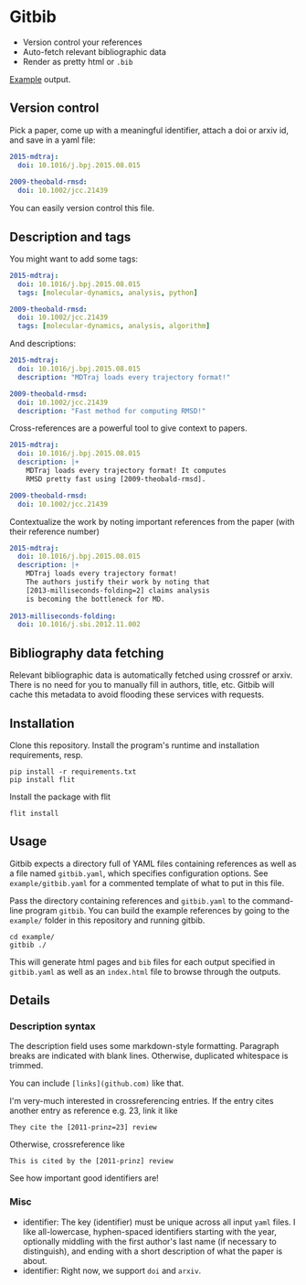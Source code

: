 Gitbib
======

 - Version control your references
 - Auto-fetch relevant bibliographic data
 - Render as pretty html or `.bib`
 
[Example](https://htmlpreview.github.io/?https://raw.githubusercontent.com/mpharrigan/gitbib/master/example/gitbib/all.html)
output.
 
Version control
---------------
  
Pick a paper, come up with a meaningful identifier, attach
a doi or arxiv id, and save in a yaml file:

```yaml
2015-mdtraj:
  doi: 10.1016/j.bpj.2015.08.015
  
2009-theobald-rmsd:
  doi: 10.1002/jcc.21439
```

You can easily version control this file.


Description and tags
--------------------

You might want to add some tags:

```yaml
2015-mdtraj:
  doi: 10.1016/j.bpj.2015.08.015
  tags: [molecular-dynamics, analysis, python]

2009-theobald-rmsd:
  doi: 10.1002/jcc.21439
  tags: [molecular-dynamics, analysis, algorithm]
```

And descriptions:

```yaml
2015-mdtraj:
  doi: 10.1016/j.bpj.2015.08.015
  description: "MDTraj loads every trajectory format!"

2009-theobald-rmsd:
  doi: 10.1002/jcc.21439
  description: "Fast method for computing RMSD!"
```

Cross-references are a powerful tool to give context to papers.

```yaml
2015-mdtraj:
  doi: 10.1016/j.bpj.2015.08.015
  description: |+
    MDTraj loads every trajectory format! It computes
    RMSD pretty fast using [2009-theobald-rmsd].

2009-theobald-rmsd:
  doi: 10.1002/jcc.21439
```

Contextualize the work by noting important references
from the paper (with their reference number)

```yaml
2015-mdtraj:
  doi: 10.1016/j.bpj.2015.08.015
  description: |+
    MDTraj loads every trajectory format!     
    The authors justify their work by noting that
    [2013-milliseconds-folding=2] claims analysis 
    is becoming the bottleneck for MD.
    
2013-milliseconds-folding:
  doi: 10.1016/j.sbi.2012.11.002
```

Bibliography data fetching
--------------------------

Relevant bibliographic data is automatically
fetched using crossref or arxiv. There is no
need for you to manually fill in authors, title,
etc. Gitbib will cache this metadata to avoid
flooding these services with requests.


Installation
------------

Clone this repository. Install the program's runtime
and installation requirements, resp.

    pip install -r requirements.txt
    pip install flit
    
Install the package with flit

    flit install


Usage
-----

Gitbib expects a directory full of YAML files containing
references as well as a file named `gitbib.yaml`, which specifies
configuration options. See `example/gitbib.yaml` for a commented
template of what to put in this file.

Pass the directory containing references and `gitbib.yaml` to the
command-line program `gitbib`.
You can build the example references by going
to the `example/` folder in this repository and running gitbib.

    cd example/
    gitbib ./
    
This will generate html pages and `bib` files for each output
specified in `gitbib.yaml` as well as an `index.html` file to
browse through the outputs.

Details
-------

### Description syntax

The description field uses some markdown-style formatting.
Paragraph breaks are indicated with blank lines. Otherwise,
duplicated whitespace is trimmed.

You can include `[links](github.com)` like that.

I'm very-much interested in crossreferencing entries.
If the entry cites another entry as reference e.g. 23, 
link it like

    They cite the [2011-prinz=23] review
    
Otherwise, crossreference like

    This is cited by the [2011-prinz] review
    
See how important good identifiers are!
    

### Misc

 - identifier: The key (identifier) must be unique across all input `yaml` files.
   I like all-lowercase, hyphen-spaced identifiers starting
   with the year, optionally middling with the first author's
   last name (if necessary to distinguish), and ending with
   a short description of what the paper is about.
 - identifier: Right now, we support `doi` and `arxiv`.
